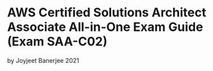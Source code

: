 # AWS Certified Solutions Architect Associate All-in-One Exam Guide (Exam SAA-C02) 
by Joyjeet Banerjee 2021

